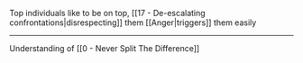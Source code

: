 Top individuals like to be on top, [[17 - De-escalating confrontations|disrespecting]] them [[Anger|triggers]] them easily

---

Understanding of [[0 - Never Split The Difference]]